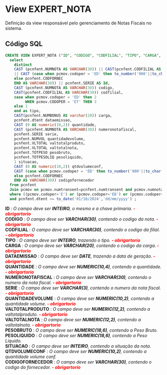 # View EXPERT_NOTA

Definição da view responsável pelo gerenciamento de Notas Fiscais no sistema.  

## Código SQL

```sql
CREATE VIEW EXPERT_NOTA ("ID", "CODIGO", "CODFILIAL", "TIPO", "CARGA", "DATAEMISSAO", "QUANTIDADE", "NUMERONOTAFISCAL", "SERIE", "QUANTIDADEVOLUME", "VALTOTALPRODUTO", "VALTOTALNOTA", "PESOBRUTO", "PESOLIQUIDO", "SITUACAO", "QTDVOLUMECONF", "CODIGOFORNECEDOR") AS 
  select 
  	distinct 
  	CAST (pcnfent.NUMNOTA AS VARCHAR(30)) || CAST(pcnfent.CODFILIAL AS VARCHAR(30))
  	|| CAST (case when pcmov.codoper = 'ED' then to_number('900'||to_char(pcnfent.CODFORNEC))
    else pcnfent.CODFORNEC
    END AS VARCHAR(30)) || pcnfent.SERIE AS Id,
    CAST (pcnfent.NUMNOTA AS VARCHAR(30)) codigo,
    CAST(pcnfent.CODFILIAL AS VARCHAR(30)) codfilial,
    case when pcmov.codoper = 'ED' then 2
    	 WHEN pcmov.CODOPER = 'ET' THEN 3
    else 1 
    end as tipo,
    CAST(pcnfent.NUMBONUS AS varchar(20)) carga,
    pcnfent.dtent dataemissao,
    CAST (0 AS numeric(10,2)) quantidade,
    CAST (pcnfent.NUMNOTA AS VARCHAR(30)) numeronotafiscal,
    pcnfent.SERIE serie,
    pcnfent.NUMVOL quantidadevolume,
    pcnfent.VLTOTAL valtotalproduto,
    pcnfent.VLTOTAL valtotalnota,
    pcnfent.TOTPESO pesobruto,
    pcnfent.TOTPESOLIQ pesoliquido,
    1 situacao,
    CAST (0 AS numeric(10,2)) qtdvolumeconf,    
    CAST (case when pcmov.codoper = 'ED' then to_number('900'||to_char(pcnfent.CODFORNEC))
    else pcnfent.CODFORNEC
    END AS VARCHAR(30)) codigofornecedor  
  from pcnfent
  Join pcmov on pcmov.numtransent=pcnfent.numtransent and pcmov.numnota=pcnfent.NUMNOTA
  where ((pcmov.codoper='E') or (pcmov.codoper='EB') or (pcmov.codoper='ET')  or (pcmov.codoper='EF') or (pcmov.codoper='ED'))    and (pcnfent.especie <> 'OE')
  and pcnfent.dtent >= to_date('01/10/2024','dd/mm/yyyy') ;

```
**ID** : *O campo deve ser **INTEIRO**, o mesmo e a chave primaria.****<font color="red"> - obrigartorio</font>***<br/>
**CODIGO** : *O campo deve ser **VARCHAR(30)**, contendo o codigo da nota.****<font color="red"> - obrigartorio</font>***<br/>
**CODFILIAL** : *O campo deve ser **VARCHAR(30)**, contendo o codigo da filial.****<font color="red"> - obrigartorio</font>***<br/>
**TIPO** : *O campo deve ser **INTEIRO**, trazendo o tipo.****<font color="red"> - obrigartorio</font>***<br/>
**CARGA** : *O campo deve ser **VARCHAR(20)**, contendo o codigo da carga.****<font color="red"> - obrigartorio</font>***<br/>
**DATAEMISSAO** : *O campo deve ser **DATE**, trazendo a data de geração.****<font color="red"> - obrigartorio</font>***<br/>
**QUANTIDADE** : *O campo deve ser **NUMERIC(10,4)**, contendo a quantidade.****<font color="red"> - obrigartorio</font>***<br/>
**NUMERONOTAFISCAL** : *O campo deve ser **VARCHAR(30)**, contendo o numero da nota fiscal.****<font color="red"> - obrigartorio</font>***<br/>
**SERIE** : *O campo deve ser **VARCHAR(3)**, contendo o numero da nota fiscal.****<font color="red"> - obrigartorio</font>***<br/>
**QUANTIDADEVOLUME** : *O campo deve ser **NUMERIC(10,2)**, contendo a quantidade volume.****<font color="red"> - obrigartorio</font>***<br/>
**VALTOTALPRODUTO** : *O campo deve ser **NUMERIC(12,2)**, contendo a valtotalproduto.****<font color="red"> - obrigartorio</font>***<br/>
**VALTOTALNOTA** : *O campo deve ser **NUMERIC(12,2)**, contendo a valtotalnota.****<font color="red"> - obrigartorio</font>***<br/>
**PESOBRUTO** : *O campo deve ser **NUMERIC(18,6)**, contendo a Peso Bruto.*<br/>
**PESOLIQUIDO** : *O campo deve ser **NUMERIC(18,6)**, contendo a Peso Liquido.*<br/>
**SITUACAO** : *O campo deve ser **INTEIRO**, contendo a situação da nota.*<br/>
**QTDVOLUMECONF** : *O campo deve ser **NUMERIC(10,2)**, contendo a quantidade volume conf.*<br/>
**CODIGOFORNECEDOR** : *O campo deve ser **VARCHAR(30)**, contendo o codigo do fornecedor.****<font color="red"> - obrigartorio</font>***<br/>
